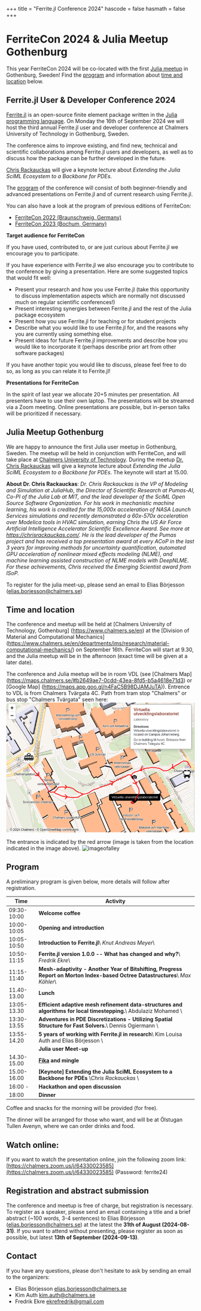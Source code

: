 +++
title = "Ferrite.jl Conference 2024"
hascode = false
hasmath = false
+++

# FerriteCon 2024 & Julia Meetup Gothenburg

This year FerriteCon 2024 will be co-located with the first [Julia meetup](#julia_meetup_gothenburg) in Gothenburg, Sweden! Find the [program](#program) and information about [time and location](#time_and_location) below.

## Ferrite.jl User & Developer Conference 2024
[Ferrite.jl](https://github.com/Ferrite-FEM/Ferrite.jl) is an open-source
finite element package written in the [Julia programming
language](https://julialang.org/). On Monday the 16th of September 2024 we will host the third annual
Ferrite.jl user and developer conference at Chalmers University of Technology in Gothenburg, Sweden.

The conference aims to improve existing, and find new, technical and scientific
collaborations among Ferrite.jl users and developers, as well as to discuss
how the package can be further developed in the future.

[Chris Rackauckas](https://chrisrackauckas.com/) will give a keynote lecture about _Extending the Julia SciML Ecosystem to a Backbone for PDEs_. 

The [program](#program) of the conference will consist of both beginner-friendly and advanced presentations on Ferrite.jl and of current research
using Ferrite.jl.

You can also have a look at the program of previous editions of FerriteCon:
- [FerriteCon 2022 (Braunschweig, Germany)](/2022/)
- [FerriteCon 2023 (Bochum, Germany)](/2023/)

**Target audience for FerriteCon**

If you have used, contributed to, or are just curious about Ferrite.jl we
encourage you to participate.

If you have experience with Ferrite.jl we also encourage you to contribute to
the conference by giving a presentation. Here are some suggested topics that
would fit well:

 - Present your research and how you use Ferrite.jl (take this opportunity to
   discuss implementation aspects which are normally not discussed much on
   regular scientific conferences!)
 - Present interesting synergies between Ferrite.jl and the rest of the Julia
   package ecosystem
 - Present how you use Ferrite.jl for teaching or for student projects
 - Describe what you would like to use Ferrite.jl for, and the reasons why you
   are currently using something else.
 - Present ideas for future Ferrite.jl improvements and describe how you would
   like to incorporate it (perhaps describe prior art from other software
   packages)

If you have another topic you would like to discuss, please feel free to do so,
as long as you can relate it to Ferrite.jl!

**Presentations for FerriteCon**

In the spirit of last year we allocate 20+5 minutes per presentation.
All presenters have to use their own laptop. The presentations will be streamed via a Zoom meeting.
Online presentations are possible, but in-person talks will be prioritized if necessary.
<!---
 and share their slides via Zoom.
So, please keep your Laptop's Zoom installation up to date.
All presentations will be recorded and uploaded to YouTube.
If you don't feel comfortable with this, please send a short notice, such that we can delete the recording.
-->

## Julia Meetup Gothenburg

We are happy to announce the first Julia user meetup in Gothenburg, Sweden. The meetup will be held in conjunction with FerriteCon, and will take place at [Chalmers University of Technology](https://www.chalmers.se/en). During the meetup [Dr. Chris Rackauckas](https://chrisrackauckas.com/) will give a keynote lecture about _Extending the Julia SciML Ecosystem to a Backbone for PDEs_. The keynote will start at 15.00.

__About Dr. Chris Rackauckas__: _Dr. Chris Rackauckas is the VP of Modeling and Simulation at JuliaHub, the Director of Scientific Research at Pumas-AI, Co-PI of the Julia Lab at MIT, and the lead developer of the SciML Open Source Software Organization. For his work in mechanistic machine learning, his work is credited for the 15,000x acceleration of NASA Launch Services simulations and recently demonstrated a 60x-570x acceleration over Modelica tools in HVAC simulation, earning Chris the US Air Force Artificial Intelligence Accelerator Scientific Excellence Award. See more at https://chrisrackauckas.com/. He is the lead developer of the Pumas project and has received a top presentation award at every ACoP in the last 3 years for improving methods for uncertainty quantification, automated GPU acceleration of nonlinear mixed effects modeling (NLME), and machine learning assisted construction of NLME models with DeepNLME. For these achievements, Chris received the Emerging Scientist award from ISoP._

To register for the julia meet-up, please send an email to Elias Börjesson (elias.borjesson@chalmers.se)

## Time and location

The conference and meetup will be held at [Chalmers University of Technology, Gothenburg]
(https://www.chalmers.se/en) at the [Division of Material and Computational Mechanics]
(https://www.chalmers.se/en/departments/ims/research/material-computational-mechanics/)
on September 16th. FerriteCon will start at 9.30, and the Julia meetup will be in the afternoon (exact time will be given at a later date). 

The conference and Julia meetup will be in room VDL (see [Chalmers Map] (https://maps.chalmers.se/#b2649ae7-0cdd-43ea-8fd5-b5a4618e71d3) or [Google Map] (https://maps.app.goo.gl/n4FaC5B98DJAMJuTA)). Entrence to VDL is from Chalmers Tvärgata 4C. Path from tram stop "Chalmers" or bus stop "Chalmers Tvärgata" seen here:
![pathfrombus](/assets/2024/vdl_ferrite_instructions2.png)

The entrance is indicated by the red arrow (image is taken from the location indicated in the image above).
![imageofalley](/assets/2024/image_of_alley.jpg)

## Program

A preliminary program is given below, more details will follow after registration.

| Time        | Activity                                                                   |
|-------------|----------------------------------------------------------------------------|
| 09:30-10:00 | **Welcome coffee**
| 10:00-10:05 | **Opening and introduction**
| 10:05-10:50 | **Introduction to Ferrite.jl**\\ *Knut Andreas Meyer*\\
| 10:50-11:15 | **Ferrite.jl version 1.0.0 -- What has changed and why?**\\ *Fredrik Ekre*\\
| 11:15-11:40 | **Mesh-adaptivity - Another Year of Bitshifting, Progress Report on Morton Index-based Octree Datastructures**\\ *Max Köhler*\\
| 11.40-13.00 | **Lunch**
| 13:05-13.30 | **Efficient adaptive mesh refinement data-structures and algorithms for local timestepping.**\\ Abdulaziz Mohamed \\
| 13:30-13.55 | **Adventures in PDE Discretizations - Utilizing Spatial Structure for Fast Solvers.**\\ Dennis Ogiermann \\
| 13:55-14.20 | **5 years of working with Ferrite.jl in research**\\ Kim Louisa Auth and Elias Börjesson \\
|             | **Julia user Meet-up**
| 14.30-15.00 | **[Fika](https://en.wikipedia.org/wiki/Coffee_culture#Sweden) and mingle**
| 15.00-16.00 | **[Keynote] Extending the Julia SciML Ecosystem to a Backbone for PDEs** \\*Chris Rackauckas* \\
| 16:00 -     | **Hackathon and open discussion**
| 18:00       | **Dinner**


Coffee and snacks for the morning will be provided (for free).

The dinner will be arranged for those who want, and will be at Ölstugan Tullen Avenyn, where we can order drinks and food.

## Watch online:
If you want to watch the presentation online, join the following zoom link:
[https://chalmers.zoom.us/j/64330023585](https://chalmers.zoom.us/j/64330023585) (Password: ferrite24)

## Registration and abstract submission

The conference and meetup is free of charge, but registration is necessary. To register as a speaker,
please send an email containing a title and a brief abstract (~100 words, 3-4 sentences) to Elias Börjesson
([elias.borjesson@chalmers.se](mailto:elias.borjesson@chalmers.se)) at the latest
the **31th of August (2024-08-31)**.  If you want to attend without presenting, please register as soon as possible, but latest **13th of September (2024-09-13)**. 

## Contact

If you have any questions, please don't hesitate to ask by sending an email to
the organizers:

- Elias Börjesson [elias.borjesson@chalmers.se](mailto:elias.borjesson@chalmers.se)
- Kim Auth [kim.auth@chalmers.se](mailto:kim.auth@chalmers.se)
- Fredrik Ekre [ekrefredrik@gmail.com](mailto:ekrefredrik@gmail.com)
